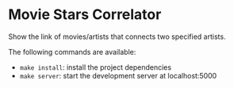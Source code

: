 # Movie Stars Correlator

Show the link of movies/artists that connects two specified artists.

The following commands are available:

- `make install`: install the project dependencies
- `make server`: start the development server at localhost:5000
